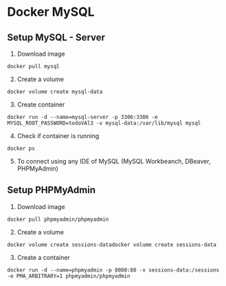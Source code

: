 # Docker MySQL

## Setup MySQL - Server

1. Download image

```
docker pull mysql
```

2. Create a volume

```
docker volume create mysql-data
```

3. Create container

```
docker run -d --name=mysql-server -p 3306:3306 -e MYSQL_ROOT_PASSWORD=todoVAl3 -v mysql-data:/var/lib/mysql mysql
```

4. Check if container is running

```
docker ps
```

5. To connect using any IDE of MySQL (MySQL Workbeanch, DBeaver, PHPMyAdmin)

## Setup PHPMyAdmin

1. Download image

```
docker pull phpmyadmin/phpmyadmin
```

2. Create a volume

```
docker volume create sessions-datadocker volume create sessions-data
```

3. Create a container

```
docker run -d --name=phpmyadmin -p 8080:80 -v sessions-data:/sessions -e PMA_ARBITRARY=1 phpmyadmin/phpmyadmin
```

